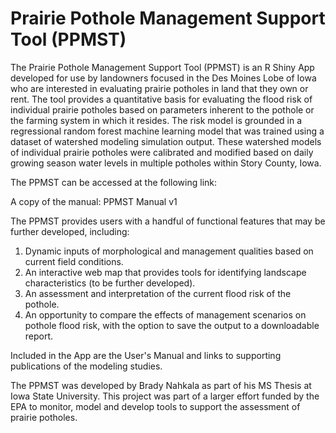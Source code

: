 # Prairie Pothole Management Support Tool (PPMST)

The Prairie Pothole Management Support Tool (PPMST) is an R Shiny App developed for use by landowners focused in the Des Moines Lobe of Iowa who are interested in evaluating prairie potholes in land that they own or rent. The tool provides a quantitative basis for evaluating the flood risk of individual prairie potholes based on parameters inherent to the pothole or the farming system in which it resides. The risk model is grounded in a regressional random forest machine learning model that was trained using a dataset of watershed modeling simulation output. These watershed models of individual prairie potholes were calibrated and modified based on daily growing season water levels in multiple potholes within Story County, Iowa. 

The PPMST can be accessed at the following link:

A copy of the manual: PPMST Manual v1

The PPMST provides users with a handful of functional features that may be further developed, including:

1. Dynamic inputs of morphological and management qualities based on current field conditions. 
2. An interactive web map that provides tools for identifying landscape characteristics (to be further developed). 
3. An assessment and interpretation of the current flood risk of the pothole. 
4. An opportunity to compare the effects of management scenarios on pothole flood risk, with the option to save the output to a downloadable report. 

Included in the App are the User's Manual and links to supporting publications of the modeling studies. 

The PPMST was developed by Brady Nahkala as part of his MS Thesis at Iowa State University. This project was part of a larger effort funded by the EPA to monitor, model and develop tools to support the assessment of prairie potholes. 


